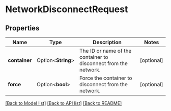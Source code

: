 # NetworkDisconnectRequest

## Properties

Name | Type | Description | Notes
------------ | ------------- | ------------- | -------------
**container** | Option<**String**> | The ID or name of the container to disconnect from the network.  | [optional]
**force** | Option<**bool**> | Force the container to disconnect from the network.  | [optional]

[[Back to Model list]](../README.md#documentation-for-models) [[Back to API list]](../README.md#documentation-for-api-endpoints) [[Back to README]](../README.md)


